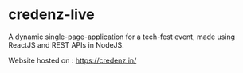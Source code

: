 # credenz-live
A dynamic single-page-application for a tech-fest event, made using ReactJS and REST APIs in NodeJS.

Website hosted on : https://credenz.in/
